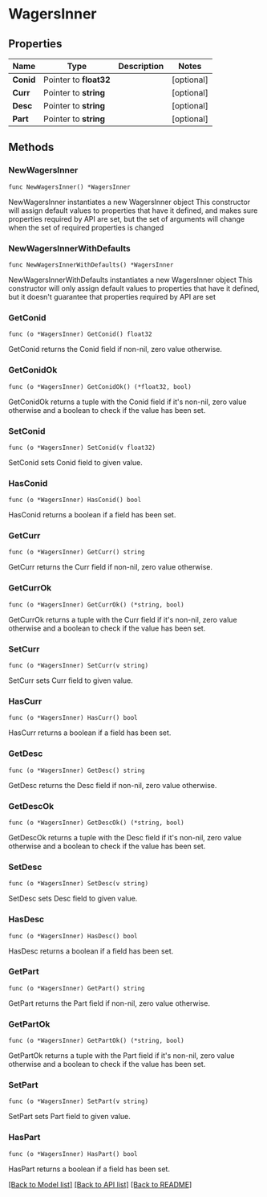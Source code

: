 # WagersInner

## Properties

Name | Type | Description | Notes
------------ | ------------- | ------------- | -------------
**Conid** | Pointer to **float32** |  | [optional] 
**Curr** | Pointer to **string** |  | [optional] 
**Desc** | Pointer to **string** |  | [optional] 
**Part** | Pointer to **string** |  | [optional] 

## Methods

### NewWagersInner

`func NewWagersInner() *WagersInner`

NewWagersInner instantiates a new WagersInner object
This constructor will assign default values to properties that have it defined,
and makes sure properties required by API are set, but the set of arguments
will change when the set of required properties is changed

### NewWagersInnerWithDefaults

`func NewWagersInnerWithDefaults() *WagersInner`

NewWagersInnerWithDefaults instantiates a new WagersInner object
This constructor will only assign default values to properties that have it defined,
but it doesn't guarantee that properties required by API are set

### GetConid

`func (o *WagersInner) GetConid() float32`

GetConid returns the Conid field if non-nil, zero value otherwise.

### GetConidOk

`func (o *WagersInner) GetConidOk() (*float32, bool)`

GetConidOk returns a tuple with the Conid field if it's non-nil, zero value otherwise
and a boolean to check if the value has been set.

### SetConid

`func (o *WagersInner) SetConid(v float32)`

SetConid sets Conid field to given value.

### HasConid

`func (o *WagersInner) HasConid() bool`

HasConid returns a boolean if a field has been set.

### GetCurr

`func (o *WagersInner) GetCurr() string`

GetCurr returns the Curr field if non-nil, zero value otherwise.

### GetCurrOk

`func (o *WagersInner) GetCurrOk() (*string, bool)`

GetCurrOk returns a tuple with the Curr field if it's non-nil, zero value otherwise
and a boolean to check if the value has been set.

### SetCurr

`func (o *WagersInner) SetCurr(v string)`

SetCurr sets Curr field to given value.

### HasCurr

`func (o *WagersInner) HasCurr() bool`

HasCurr returns a boolean if a field has been set.

### GetDesc

`func (o *WagersInner) GetDesc() string`

GetDesc returns the Desc field if non-nil, zero value otherwise.

### GetDescOk

`func (o *WagersInner) GetDescOk() (*string, bool)`

GetDescOk returns a tuple with the Desc field if it's non-nil, zero value otherwise
and a boolean to check if the value has been set.

### SetDesc

`func (o *WagersInner) SetDesc(v string)`

SetDesc sets Desc field to given value.

### HasDesc

`func (o *WagersInner) HasDesc() bool`

HasDesc returns a boolean if a field has been set.

### GetPart

`func (o *WagersInner) GetPart() string`

GetPart returns the Part field if non-nil, zero value otherwise.

### GetPartOk

`func (o *WagersInner) GetPartOk() (*string, bool)`

GetPartOk returns a tuple with the Part field if it's non-nil, zero value otherwise
and a boolean to check if the value has been set.

### SetPart

`func (o *WagersInner) SetPart(v string)`

SetPart sets Part field to given value.

### HasPart

`func (o *WagersInner) HasPart() bool`

HasPart returns a boolean if a field has been set.


[[Back to Model list]](../README.md#documentation-for-models) [[Back to API list]](../README.md#documentation-for-api-endpoints) [[Back to README]](../README.md)


